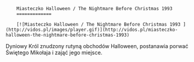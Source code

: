 
        Miasteczko Halloween / The Nightmare Before Christmas 1993 
        =============
        
        [![Miasteczko Halloween / The Nightmare Before Christmas 1993 ](http://vidos.pl/images/player.gif)](http://vidos.pl/miasteczko-halloween-the-nightmare-before-christmas-1993)
        
        
 Dyniowy Król znudzony rutyną obchodów Halloween, postanawia porwać Świętego Mikołaja i zająć jego miejsce.
    